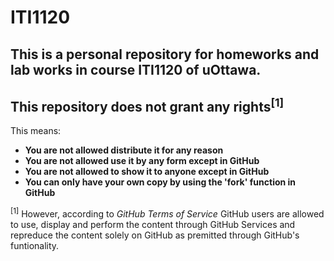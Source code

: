 # ITI1120
## This is a personal repository for homeworks and lab works in course ITI1120 of uOttawa.
## **This repository does not grant any rights<sup>[1]</sup>**
This means:
* **You are not allowed distribute it for any reason**
* **You are not allowed use it by any form except in GitHub**
* **You are not allowed to show it to anyone except in GitHub**
* **You can only have your own copy by using the 'fork' function in GitHub**  

<sup>[1]</sup> However, according to _GitHub Terms of Service_ GitHub users are allowed to use, display and perform the content through GitHub Services and repreduce the content solely on GitHub as premitted through GitHub's funtionality.
